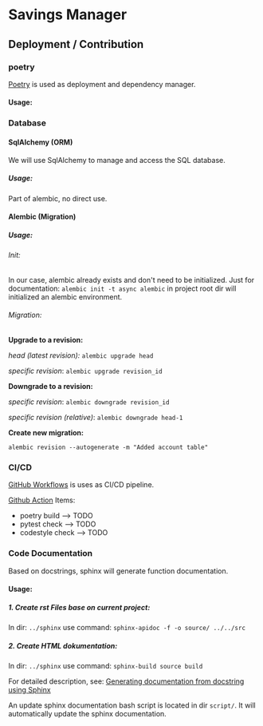 # Savings Manager


## Deployment / Contribution
### poetry

[Poetry](https://python-poetry.org/) is used as deployment and dependency manager.

#### Usage: 

### Database
 

#### SqlAlchemy (ORM)
We will use SqlAlchemy to manage and access the SQL database. 

##### Usage: 
Part of alembic, no direct use.

#### Alembic (Migration)


##### Usage: 
###### Init:
In our case, alembic already exists and don't need to be initialized.
Just for documentation: `alembic init -t async alembic` in project root dir will initialized an alembic environment.

###### Migration:
**Upgrade to a revision:**

*head (latest revision):* `alembic upgrade head`

*specific revision*: `alembic upgrade revision_id`

**Downgrade to a revision:**

*specific revision*: `alembic downgrade revision_id`

*specific revision (relative)*: `alembic downgrade head-1`

**Create new migration:**

`alembic revision --autogenerate -m "Added account table"`


### CI/CD

[GitHub Workflows](https://github.com/PythBuster/savings_manager/actions/new) is uses as CI/CD pipeline.

[Github Action](https://github.com/PythBuster/savings_manager/actions/new) Items:
- poetry build --> TODO
- pytest check --> TODO
- codestyle check --> TODO

### Code Documentation
Based on docstrings, sphinx will generate function documentation.

#### Usage:

##### 1. Create rst Files base on current project:

In dir: `../sphinx` use command: `sphinx-apidoc -f -o source/ ../../src`

##### 2. Create HTML dokumentation:

In dir: `../sphinx` use command: `sphinx-build source build`

For detailed description, see: [Generating documentation from docstring using Sphinx](https://stackoverflow.com/questions/63486612/generating-documentation-from-docstring-using-sphinx)

An update sphinx documentation bash script is located in dir `script/`.
It will automatically update the sphinx documentation.